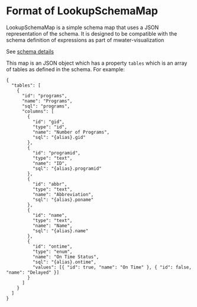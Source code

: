 # Format of LookupSchemaMap

LookupSchemaMap is a simple schema map that uses a JSON representation of the schema. It is designed to be compatible with the schema definition of expressions as part of mwater-visualization

See [schema details](https://github.com/mWater/mwater-visualization/blob/master/docs/Schema.md)

This map is an JSON object which has a property `tables` which is an array of tables as defined in the schema. For example:

```
{
  "tables": [
    {
      "id": "programs",
      "name": "Programs",
      "sql": "programs",
      "columns": [
        {
          "id": "gid",
          "type": "id",
          "name": "Number of Programs",
          "sql": "{alias}.gid"
        },
        {
          "id": "programid",
          "type": "text",
          "name": "ID",
          "sql": "{alias}.programid"
        },
        {
          "id": "abbr",
          "type": "text",
          "name": "Abbreviation",
          "sql": "{alias}.poname"
        },
        {
          "id": "name",
          "type": "text",
          "name": "Name",
          "sql": "{alias}.name"
        },
        {
          "id": "ontime",
          "type": "enum",
          "name": "On Time Status",
          "sql": "{alias}.ontime",
          "values": [{ "id": true, "name": "On Time" }, { "id": false, "name": "Delayed" }]
        }
      ]
    }
  ]
}

```


